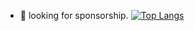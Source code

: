 - 👀 looking for sponsorship.
[![Top Langs](https://github-readme-stats.vercel.app/api/top-langs/?username=adoubt&theme=dark&show_icons=true)](https://github.com/adoubt/github-readme-stats)
<!---
adoubt/adoubt is a ✨ special ✨ repository because its `README.md` (this file) appears on your GitHub profile.
You can click the Preview link to take a look at your changes.
--->
